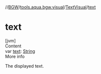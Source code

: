 //[BGW](../../../index.md)/[tools.aqua.bgw.visual](../index.md)/[TextVisual](index.md)/[text](text.md)



# text  
[jvm]  
Content  
var [text](text.md): [String](https://kotlinlang.org/api/latest/jvm/stdlib/kotlin/-string/index.html)  
More info  


The displayed text.

  




